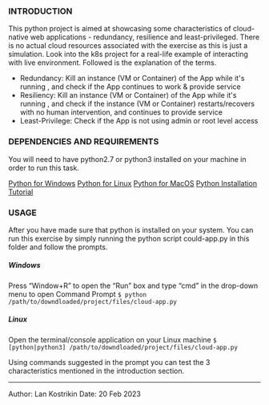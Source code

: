 ### INTRODUCTION

This python project is aimed at showcasing some characteristics of cloud-native
web applications - redundancy, resilience and least-privileged. There is no
actual cloud resources associated with the exercise as this is just a simulation.
Look into the k8s project for a real-life example of interacting with live
environment. Followed is the explanation of the terms.

- Redundancy: Kill an instance (VM or Container) of the App while it's running
, and check if the App continues to work & provide service
- Resiliency: Kill an instance (VM or Container) of the App while it's running
, and check if the instance (VM or Container) restarts/recovers with no
human intervention, and continues to provide service
- Least-Privilege: Check if the App is not using admin or root level access

### DEPENDENCIES AND REQUIREMENTS

You will need to have python2.7 or python3 installed on your machine in order to
run this task.

[Python for Windows](https://www.python.org/downloads/windows/)
[Python for Linux](https://www.python.org/downloads/source/)
[Python for MacOS](https://www.python.org/downloads/macos/)
[Python Installation Tutorial](https://www.tutorialsteacher.com/python/install-python)

### USAGE

After you have made sure that python is installed on your system. You can run
this exercise by simply running the python script could-app.py in this folder
and follow the prompts.

##### Windows
Press “Window+R” to open the “Run” box and type “cmd” in the drop-down menu to
open Command Prompt
`$ python /path/to/downdloaded/project/files/cloud-app.py`

##### Linux
Open the terminal/console application on your Linux machine
`$ [python|python3] /path/to/downdloaded/project/files/cloud-app.py`

Using commands suggested in the prompt you can test the 3 characteristics
mentioned in the introduction section.

---
 Author: Lan Kostrikin
 Date:   20 Feb 2023
